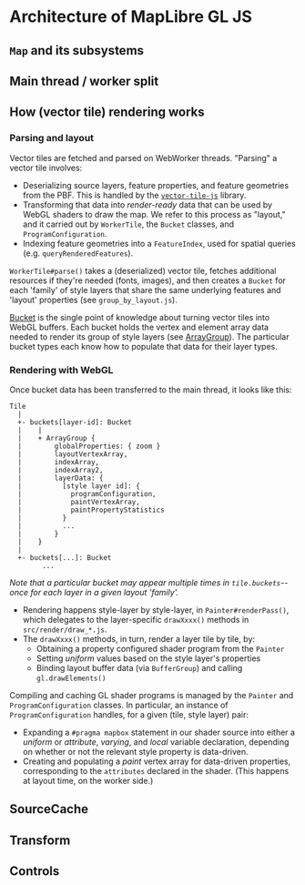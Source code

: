 # Architecture of MapLibre GL JS

## `Map` and its subsystems

## Main thread / worker split

## How (vector tile) rendering works

### Parsing and layout

Vector tiles are fetched and parsed on WebWorker threads.  "Parsing" a vector tile involves:
 - Deserializing source layers, feature properties, and feature geometries from the PBF.  This is handled by the [`vector-tile-js`](https://github.com/mapbox/vector-tile-js) library.
 - Transforming that data into _render-ready_ data that can be used by WebGL shaders to draw the map.  We refer to this process as "layout," and it carried out by `WorkerTile`, the `Bucket` classes, and `ProgramConfiguration`.
 - Indexing feature geometries into a `FeatureIndex`, used for spatial queries (e.g. `queryRenderedFeatures`).

`WorkerTile#parse()` takes a (deserialized) vector tile, fetches additional resources if they're needed (fonts, images), and then creates a `Bucket` for each 'family' of style layers that share the same underlying features and 'layout' properties (see `group_by_layout.js`).

[Bucket](./src/data/bucket.js) is the single point of knowledge about turning vector tiles into WebGL buffers. Each bucket holds the vertex and element array data needed to render its group of style layers (see [ArrayGroup](./src/data/bucket.js)).  The particular bucket types each know how to populate that data for their layer types.

### Rendering with WebGL

Once bucket data has been transferred to the main thread, it looks like this:

```
Tile
  |
  +- buckets[layer-id]: Bucket
  |    |
  |    + ArrayGroup {
  |        globalProperties: { zoom }
  |        layoutVertexArray,
  |        indexArray,
  |        indexArray2,
  |        layerData: {
  |          [style layer id]: {
  |            programConfiguration,
  |            paintVertexArray,
  |            paintPropertyStatistics
  |          }
  |          ...
  |        }
  |    }
  |
  +- buckets[...]: Bucket
        ...
```
_Note that a particular bucket may appear multiple times in `tile.buckets`--once for each layer in a given layout 'family'._

 - Rendering happens style-layer by style-layer, in `Painter#renderPass()`, which delegates to the layer-specific `drawXxxx()` methods in `src/render/draw_*.js`.
 - The `drawXxxx()` methods, in turn, render a layer tile by tile, by:
   - Obtaining a property configured shader program from the `Painter`
   - Setting _uniform_ values based on the style layer's properties
   - Binding layout buffer data (via `BufferGroup`) and calling `gl.drawElements()`

Compiling and caching GL shader programs is managed by the `Painter` and `ProgramConfiguration` classes.  In particular, an instance of `ProgramConfiguration` handles, for a given (tile, style layer) pair:
 - Expanding a `#pragma mapbox` statement in our shader source into either a _uniform_ or _attribute_, _varying_, and _local_ variable declaration, depending on whether or not the relevant style property is data-driven.
 - Creating and populating a _paint_ vertex array for data-driven properties, corresponding to the `attributes` declared in the shader. (This happens at layout time, on the worker side.)


## SourceCache

## Transform

## Controls

